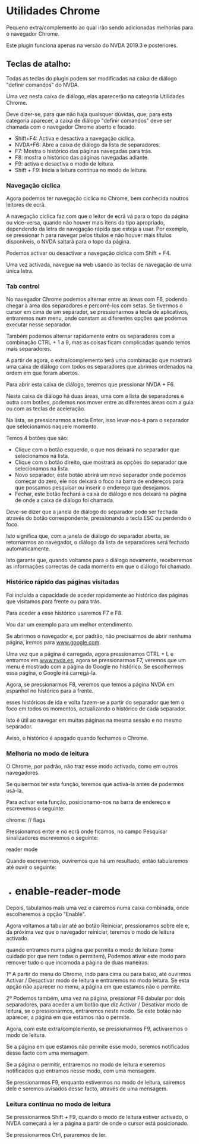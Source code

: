# Utilidades ChromePequeno extra/complemento ao qual irão sendo adicionadas melhorias para o navegador Chrome.Este plugin funciona apenas na versão do NVDA 2019.3 e posteriores.## Teclas de atalho:Todas as teclas do plugin podem ser modificadas na caixa de diálogo "definir comandos" do NVDA.Uma vez nesta caixa de diálogo, elas aparecerão na categoria Utilidades Chrome.Deve dizer-se, para que não haja quaisquer dúvidas, que, para esta categoria aparecer, a caixa de diálogo "definir comandos" deve ser chamada com o navegador Chrome aberto e focado.* Shift+F4: Activa e desactiva a navegação cíclica.* NVDA+F6: Abre a caixa de diálogo da lista de separadores.* F7: Mostra o histórico das páginas navegadas para trás.* F8: mostra o histórico das páginas navegadas adiante.* F9: activa e desactiva o modo de leitura.* Shift + F9: Inicia a leitura contínua no modo de leitura.### Navegação cíclicaAgora podemos ter navegação cíclica no Chrome, bem conhecida noutros leitores de ecrã.A navegação cíclica faz com que o leitor de ecrã vá para o topo da página ou vice-versa, quando não houver mais itens do tipo apropriado, dependendo da letra de navegação rápida que esteja a usar. Por exemplo, se pressionar h para navegar pelos títulos e não houver mais títulos disponíveis, o NVDA saltará para o topo da página. Podemos activar ou desactivar a navegação cíclica com Shift + F4.Uma vez activada, navegue na web usando as teclas de navegação de uma única letra.### Tab controlNo navegador Chrome podemos alternar entre as áreas com F6, podendo chegar à área dos separadores e percorrê-los com setas. Se tivermos o cursor em cima de um separador, se pressionarmos a tecla de aplicativos, entraremos num menu, onde constam as  diferentes opções que podemos executar nesse separador.Também podemos alternar rapidamente entre os separadores com a combinação CTRL + 1 a 9, mas as coisas ficam complicadas quando temos mais separadores.A partir de agora, o extra/complemento terá uma combinação que mostrará uma caixa de diálogo com todos os separadores que abrimos ordenados na ordem em que foram abertos.Para abrir esta caixa de diálogo, teremos que pressionar NVDA + F6.Nesta caixa de diálogo há duas áreas, uma com a lista de separadores e outra com botões, podemos nos mover entre as diferentes áreas com a guia ou com as teclas de aceleração.Na lista, se pressionarmos a tecla Enter, isso levar-nos-á para o separador que selecionamos naquele momento.Temos 4 botões que são:* Clique com o botão esquerdo, o que nos deixará no separador que selecionamos na lista.* Clique com o botão direito, que mostrará as opções do separador que selecionamos na lista.* Novo separador, este botão abrirá um novo separador onde podemos começar do zero, ele nos deixará o foco na barra de endereços para que possamos pesquisar ou inserir o endereço que desejamos.* Fechar, este botão fechará a caixa de diálogo e nos deixará na página de onde a caixa de diálogo foi chamada.Deve-se dizer que a janela de diálogo do separador pode ser fechada através do botão correspondente, pressionando a tecla ESC ou perdendo o foco.Isto significa que, com a janela de diálogo do separador aberta, se retornarmos ao navegador, o diálogo da lista de separadores será fechado automaticamente.Isto garante que, quando voltamos para o diálogo novamente, receberemos as informações correctas de cada momento em que o diálogo foi chamado.### Histórico rápido das páginas visitadasFoi incluída a capacidade de aceder rapidamente ao histórico das páginas que visitamos para frente ou para trás.Para aceder a esse histórico usaremos F7 e F8.Vou dar um exemplo para um melhor entendimento.Se abrirmos o navegador e, por padrão, não precisarmos de abrir nenhuma página, iremos para www.google.com.Uma vez que a página é carregada, agora pressionamos CTRL + L e entramos em www.nvda.es, agora se pressionarmos F7, veremos que um menu é mostrado com a página do Google no histórico. Se escolhermos essa página, o Google irá carregá-la.Agora, se pressionarmos F8, veremos que temos a página NVDA em espanhol no histórico para a frente.esses históricos de ida e volta fazem-se a partir do separador que tem o foco em todos os momentos, actualizando o histórico de cada separador.Isto é útil ao navegar em muitas páginas na mesma sessão e no mesmo separador.Aviso, o histórico é apagado quando fechamos o Chrome.### Melhoria no modo de leituraO Chrome, por padrão, não traz esse modo activado, como em outros navegadores.Se quisermos ter esta função, teremos que activá-la antes de podermos usá-la.Para activar esta função, posicionamo-nos na barra de endereço e escrevemos o seguinte:chrome: // flagsPressionamos enter e no ecrã onde ficamos, no campo Pesquisar sinalizadores escrevemos o seguinte:reader modeQuando escrevermos, ouviremos que há um resultado, então tabularemos até ouvir o seguinte:- # enable-reader-modeDepois, tabulamos mais uma vez e cairemos numa caixa combinada, onde escolheremos a opção "Enable".Agora voltamos a tabular até ao botão Reiniciar, pressionamos sobre ele e, da próxima vez que o navegador reiniciar, teremos o modo de leitura activado.quando entramos numa página que permita o modo de leitura (tome cuidado por que nem todas o permitem), Podemos ativar este modo para remover tudo o que incomoda a página de duas maneiras:1º A partir do menu do Chrome, indo para cima ou para baixo, até ouvirmos Activar / Desactivar modo de leitura e entraremos no modo leitura. Se esta opção não aparecer no menu, a página em que estamos não o permite.2º Podemos também, uma vez na página, pressionar F6 dabular por dois separadores, para aceder a um botão que diz Activar / Desativar modo de leitura, se o pressionarmos,  entraremos neste modo. Se este botão não aparecer, a página em que estamos não o permite.Agora, com este extra/complemento, se pressionarmos F9, activaremos o modo de leitura.Se a página em que estamos não permite esse modo, seremos notificados desse facto com uma mensagem.Se a página o permitir, entraremos no modo de leitura e seremos notificados que entramos nesse modo, com uma mensagem.Se pressionarmos F9, enquanto estivermos no modo de leitura, sairemos dele e seremos avisados desse facto, através de uma mensagem.### Leitura contínua no modo de leituraSe pressionarmos Shift + F9, quando o modo de leitura estiver activado, o NVDA começará a ler a página a partir de onde o cursor está posicionado.Se pressionarmos Ctrl, pararemos de ler.